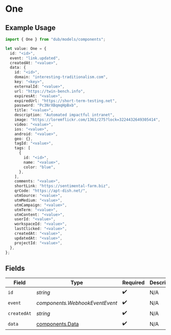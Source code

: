 # One

## Example Usage

```typescript
import { One } from "dub/models/components";

let value: One = {
  id: "<id>",
  event: "link.updated",
  createdAt: "<value>",
  data: {
    id: "<id>",
    domain: "interesting-traditionalism.com",
    key: "<key>",
    externalId: "<value>",
    url: "https://twin-bench.info",
    expiresAt: "<value>",
    expiredUrl: "https://short-term-testing.net",
    password: "Pc3NrXBqmqHpBxb",
    title: "<value>",
    description: "Automated impactful intranet",
    image: "https://loremflickr.com/1361/275?lock=3224432649305414",
    video: "<value>",
    ios: "<value>",
    android: "<value>",
    geo: {},
    tagId: "<value>",
    tags: [
      {
        id: "<id>",
        name: "<value>",
        color: "blue",
      },
    ],
    comments: "<value>",
    shortLink: "https://sentimental-farm.biz",
    qrCode: "https://apt-dish.net/",
    utmSource: "<value>",
    utmMedium: "<value>",
    utmCampaign: "<value>",
    utmTerm: "<value>",
    utmContent: "<value>",
    userId: "<value>",
    workspaceId: "<value>",
    lastClicked: "<value>",
    createdAt: "<value>",
    updatedAt: "<value>",
    projectId: "<value>",
  },
};
```

## Fields

| Field                                              | Type                                               | Required                                           | Description                                        |
| -------------------------------------------------- | -------------------------------------------------- | -------------------------------------------------- | -------------------------------------------------- |
| `id`                                               | *string*                                           | :heavy_check_mark:                                 | N/A                                                |
| `event`                                            | *components.WebhookEventEvent*                     | :heavy_check_mark:                                 | N/A                                                |
| `createdAt`                                        | *string*                                           | :heavy_check_mark:                                 | N/A                                                |
| `data`                                             | [components.Data](../../models/components/data.md) | :heavy_check_mark:                                 | N/A                                                |